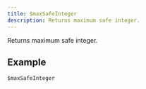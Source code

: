 ```yaml
---
title: $maxSafeInteger
description: Returns maximum safe integer.
---
```


Returns maximum safe integer.
## Example
```eats
$maxSafeInteger
```